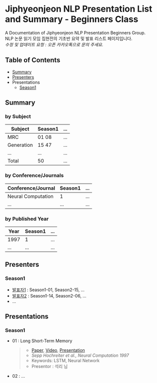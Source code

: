 # Jiphyeonjeon NLP Presentation List and Summary - Beginners Class
A Documentation of Jiphyeonjeon NLP Presentation Beginners Group.<br>
NLP 논문 읽기 모임 집현전의 기초반 요약 및 발표 리스트 페이지입니다.<br>
*수정 및 업데이트 요청 : 오픈 카카오톡으로 문의 주세요.*

## Table of Contents
- [Summary](#Summary)
- [Presenters](#Presenters)
- Presentations
  - [Season1](#Season1)

## Summary
### by Subject
| Subject | Season1 | ... |
|---|---|---|
| MRC | 01 08 | ... |
| Generation | 15 47 | ... |
| ...| ... | ... |
| Total | 50 | ... |

### by Conference/Journals
| Conference/Journal | Season1 | ... |
| --- | --- | --- |
| Neural Computation | 1 | ... |
| ...| ... | ... |

### by Published Year
| Year | Season1 | ... |
| --- | --- | --- |
| 1997 | 1 | ... |
| ...| ... | ... |

## Presenters
### Season1
- [발표자1]() : Season1-01, Season2-15, ...
- [발표자2]() : Season1-14, Season2-06, ...
- ...

## Presentations
### Season1
- 01 : Long Short-Term Memory
	> - [Paper](), [Video](), [Presentation]()
	> - *Sepp Hochreiter et al., Neural Computation 1997*
	> - Keywords: LSTM, Neural Network
	> - Presentor : 석리 님

- 02 : ...

